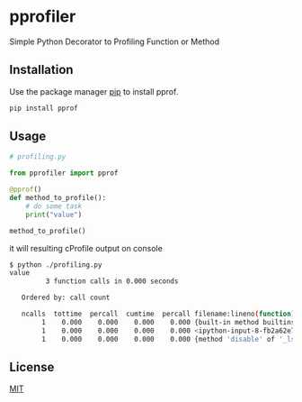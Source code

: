 # pprofiler

Simple Python Decorator to Profiling Function or Method

## Installation

Use the package manager [pip](https://pip.pypa.io/en/stable/) to install pprof.

```bash
pip install pprof
```

## Usage

```python
# profiling.py

from pprofiler import pprof

@pprof()
def method_to_profile():
    # do some task
    print("value")

method_to_profile()
```

it will resulting cProfile output on console

```bash
$ python ./profiling.py
value
         3 function calls in 0.000 seconds

   Ordered by: call count

   ncalls  tottime  percall  cumtime  percall filename:lineno(function)
        1    0.000    0.000    0.000    0.000 {built-in method builtins.print}
        1    0.000    0.000    0.000    0.000 <ipython-input-8-fb2a62e7b3fa>:1(test)
        1    0.000    0.000    0.000    0.000 {method 'disable' of '_lsprof.Profiler' objects}
```

## License
[MIT](https://choosealicense.com/licenses/mit/)
